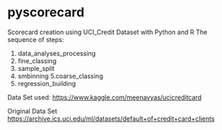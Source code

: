 # pyscorecard
Scorecard creation using UCI_Credit Dataset with Python and R
The sequence of steps:
1. data_analyses_processing
2. fine_classing
3. sample_split
4. smbinning
5.coarse_classing
6. regression_building

Data Set used:
https://www.kaggle.com/meenavyas/ucicreditcard

Original Data Set
https://archive.ics.uci.edu/ml/datasets/default+of+credit+card+clients
